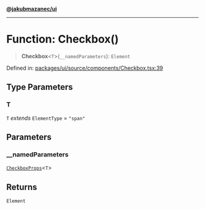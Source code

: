 [**@jakubmazanec/ui**](../README.md)

---

# Function: Checkbox()

> **Checkbox**\<`T`\>(`__namedParameters`): `Element`

Defined in:
[packages/ui/source/components/Checkbox.tsx:39](https://github.com/jakubmazanec/tools/blob/c36a857a499e2c0c4f38fc4405cb987b357adf10/packages/ui/source/components/Checkbox.tsx#L39)

## Type Parameters

### T

`T` _extends_ `ElementType` = `"span"`

## Parameters

### \_\_namedParameters

[`CheckboxProps`](../type-aliases/CheckboxProps.md)\<`T`\>

## Returns

`Element`
